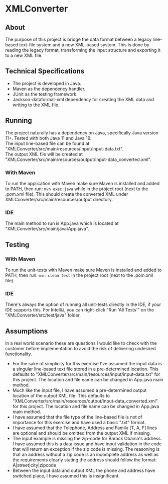 # XMLConverter

## About
The purpose of this project is bridge the data format between a legacy line-based text-file system and a new XML-based system.
This is done by reading the legacy format, transforming the input structure and exporting it to a new XML file.

## Technical Specifications
- The project is developed in Java.
- Maven as the dependency handler. 
- JUnit as the testing framework. 
- Jackson-dataformat-xml dependency for creating the XML data and writing to the XML file.

## Running
The project naturally has a dependency on Java, specifically Java version 11+. Tested with both Java 11 and Java 19.  
The input line-based file can be found at "XMLConverter/src/main/resources/input/input-data.txt".  
The output XML file will be created at "XMLConverter/src/main/resources/output/input-data_converted.xml".

### With Maven
To run the application with Maven make sure Maven is installed and added to PATH, then run:
```mvn exec:java``` while in the project root (next to the .pom.xml file). 
This should create the converted XML under XMLConverter/src/main/resources/output directory.

### IDE
The main method to run is App.java which is located at "XMLConverter/src/main/java/App.java".

## Testing
### With Maven
To run the unit-tests with Maven make sure Maven is installed and added to PATH, then run:
```mvn clean test``` in the project root (next to the .pom.xml file).

### IDE
There's always the option of running all unit-tests directly in the IDE, if your IDE supports this. 
For IntelliJ, you can right-click "Run 'All Tests'" on the "XMLConverter/src/test/java" folder.

## Assumptions
In a real world scenario these are questions I would like to check with the customer before implementation to avoid the risk of delivering undesired functionality.

- For the sake of simplicity for this exercise I've assumed the input data is a singular line-based text file stored in a pre-determined location.
  This defaults to "XMLConverter/src/main/resources/input/input-data.txt" for this project. The location and file name can be changed in App.java main method.
- Much like the input file, I have assumed a pre-determined output location of the output XML file.
  This defaults to "XMLConverter/src/main/resources/output/input-data_converted.xml" for this project. The location and file name can be changed in App.java main method.
- I have assumed that the file type of the line-based file is not of importance for this exercise and have used a basic ".txt" format.
- I have assumed that the Telephone, Address and Family [T, A, F] lines are optional and should be omitted from the output XML if missing.
- The input example is missing the zip-code for Barack Obama's address. I have assumed this is a data issue and have input validation in the code that will return an exception if the zip code is missing. 
  The reasoning is that an address without a zip code is an incomplete address as well as the requirements clearly stating the address should follow the format: A|street|city|zipcode
- Between the input data and output XML the phone and address have switched place, I have assumed this is insignificant.
